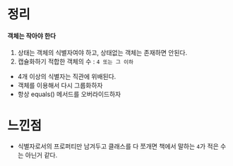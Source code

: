 # 정리
#### 객체는 작아야 한다
1. 상태는 객체의 식별자여야 하고, 상태없는 객체는 존재하면 안된다.
2. 캡슐화하기 적합한 객체의 수 : `4 또는 그 이하`
  - 4개 이상의 식별자는 직관에 위배된다.
  - 객체를 이용해서 다시 그룹화하자
  - 항상 equals() 메서드를 오버라이드하자
  
# 느낀점
- 식별자로서의 프로퍼티만 남겨두고 클래스를 다 쪼개면 책에서 말하는 `4`가 적은 수는 아닌거 같다.
